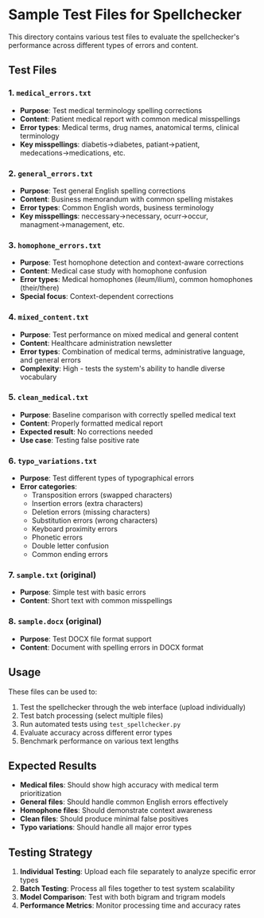 # Sample Test Files for Spellchecker

This directory contains various test files to evaluate the spellchecker's performance across different types of errors and content.

## Test Files

### 1. `medical_errors.txt`
- **Purpose**: Test medical terminology spelling corrections
- **Content**: Patient medical report with common medical misspellings
- **Error types**: Medical terms, drug names, anatomical terms, clinical terminology
- **Key misspellings**: diabetis→diabetes, patiant→patient, medecations→medications, etc.

### 2. `general_errors.txt`
- **Purpose**: Test general English spelling corrections
- **Content**: Business memorandum with common spelling mistakes
- **Error types**: Common English words, business terminology
- **Key misspellings**: neccessary→necessary, ocurr→occur, managment→management, etc.

### 3. `homophone_errors.txt`
- **Purpose**: Test homophone detection and context-aware corrections
- **Content**: Medical case study with homophone confusion
- **Error types**: Medical homophones (ileum/ilium), common homophones (their/there)
- **Special focus**: Context-dependent corrections

### 4. `mixed_content.txt`
- **Purpose**: Test performance on mixed medical and general content
- **Content**: Healthcare administration newsletter
- **Error types**: Combination of medical terms, administrative language, and general errors
- **Complexity**: High - tests the system's ability to handle diverse vocabulary

### 5. `clean_medical.txt`
- **Purpose**: Baseline comparison with correctly spelled medical text
- **Content**: Properly formatted medical report
- **Expected result**: No corrections needed
- **Use case**: Testing false positive rate

### 6. `typo_variations.txt`
- **Purpose**: Test different types of typographical errors
- **Error categories**:
  - Transposition errors (swapped characters)
  - Insertion errors (extra characters)
  - Deletion errors (missing characters)
  - Substitution errors (wrong characters)
  - Keyboard proximity errors
  - Phonetic errors
  - Double letter confusion
  - Common ending errors

### 7. `sample.txt` (original)
- **Purpose**: Simple test with basic errors
- **Content**: Short text with common misspellings

### 8. `sample.docx` (original)
- **Purpose**: Test DOCX file format support
- **Content**: Document with spelling errors in DOCX format

## Usage

These files can be used to:
1. Test the spellchecker through the web interface (upload individually)
2. Test batch processing (select multiple files)
3. Run automated tests using `test_spellchecker.py`
4. Evaluate accuracy across different error types
5. Benchmark performance on various text lengths

## Expected Results

- **Medical files**: Should show high accuracy with medical term prioritization
- **General files**: Should handle common English errors effectively
- **Homophone files**: Should demonstrate context awareness
- **Clean files**: Should produce minimal false positives
- **Typo variations**: Should handle all major error types

## Testing Strategy

1. **Individual Testing**: Upload each file separately to analyze specific error types
2. **Batch Testing**: Process all files together to test system scalability
3. **Model Comparison**: Test with both bigram and trigram models
4. **Performance Metrics**: Monitor processing time and accuracy rates 